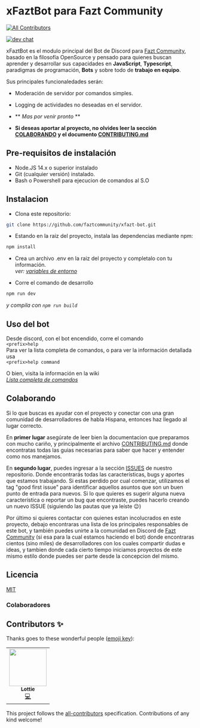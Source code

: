 # xFaztBot para Fazt Community
<!-- ALL-CONTRIBUTORS-BADGE:START - Do not remove or modify this section -->
[![All Contributors](https://img.shields.io/badge/all_contributors-1-orange.svg?style=flat-square)](#contributors-)
<!-- ALL-CONTRIBUTORS-BADGE:END -->
[![dev chat](https://discordapp.com/api/guilds/466723723853037589/widget.png?style=shield)](https://discord.gg/mFUY4sT)

xFaztBot es el modulo principal del Bot de Discord para [Fazt Community](https://github.com/faztcommunity), basado en la filosofía OpenSource y pensado para quienes buscan aprender y desarrollar sus capacidades en **JavaScript**, **Typescript**, paradigmas de programación, **Bots** y sobre todo de **trabajo en equipo**.

Sus principales funcionaledades serán:
- Moderación de servidor por comandos simples.
- Logging de actividades no deseadas en el servidor.
- ** *Mas por venir pronto* **

- **Si deseas aportar al proyecto, no olvides leer la sección [COLABORANDO](#colaborando) y el documento [CONTRIBUTING.md](./CONTRIBUTING.md)**

## Pre-requisitos de instalación

- Node.JS 14.x o superior instalado
- Git (cualquier versión) instalado.
- Bash o Powershell para ejecucion de comandos al S.O

## Instalacion

- Clona este repositorio:

```bash
git clone https://github.com/faztcommunity/xfazt-bot.git
```
- Estando en la raiz del proyecto, instala las dependencias mediante npm:

```bash
npm install
```
- Crea un archivo .env en la raiz del proyecto y completalo con tu información.<br>
*ver: [variables de entorno](https://github.com/faztcommunity/xfazt-bot/blob/main/CONTRIBUTING.md#variables-de-entorno)*

* Corre el comando de desarrollo
```bash
npm run dev
```
*y compila con `npm run build`*

## Uso del bot
Desde discord, con el bot encendido, corre el comando <br>
`<prefix>help`<br>
Para ver la lista completa de comandos, o para ver la información detallada usa <br>
`<prefix>help command`

O bien, visita la información en la wiki<br>
*[Lista completa de comandos](#)*

## Colaborando
Si lo que buscas es ayudar con el proyecto y conectar con una gran comunidad de desarrolladores de habla Hispana, entonces haz llegado al lugar correcto.

En **primer lugar** asegúrate de leer bien la documentacion que preparamos con mucho cariño, y principalmente el archivo [CONTRIBUTING.md](./CONTRIBUTING.md) donde encontratas todas las guias necesarias para saber que hacer y entender como nos manejamos.

En **segundo lugar**, puedes ingresar a la sección [ISSUES](https://github.com/faztcommunity/xfazt-bot/issues) de nuestro repositorio. Donde encontrarás todas las características, bugs y aportes que estamos trabajando. Si estas perdido por cual comenzar, utilizamos el tag "good first issue" para identificar aquellos asuntos que son un buen punto de entrada para nuevos. Si lo que quieres es sugerir alguna nueva característica o reportar un bug que encontraste, puedes hacerlo creando un nuevo ISSUE (siguiendo las pautas que ya leíste :wink:)

Por último si quieres contactar con quienes estan incolucrados en este proyecto, debajo encontraras una lista de los principales responsables de este bot, y también puedes unirte a la comunidad en Discord de [Fazt Community](https://discord.gg/mFUY4sT) (si esa para la cual estamos haciendo el bot) donde encontraras cientos (sino miles) de desarrolladores con los cuales compartir dudas e ideas, y tambien donde cada cierto tiempo iniciamos proyectos de este mismo estilo donde puedes ser parte desde la concepcion del mismo.

## Licencia
[MIT](./LICENSE)

### Colaboradores


## Contributors ✨

Thanks goes to these wonderful people ([emoji key](https://allcontributors.org/docs/en/emoji-key)):

<!-- ALL-CONTRIBUTORS-LIST:START - Do not remove or modify this section -->
<!-- prettier-ignore-start -->
<!-- markdownlint-disable -->
<table>
  <tr>
    <td align="center"><a href="https://enzodiaz.dev"><img src="https://avatars3.githubusercontent.com/u/37701477?v=4" width="100px;" alt=""/><br /><sub><b>Lottie</b></sub></a><br /><a href="https://github.com/faztcommunity/xfazt-bot/commits?author=EnzoDiazDev" title="Code">💻</a></td>
  </tr>
</table>

<!-- markdownlint-enable -->
<!-- prettier-ignore-end -->
<!-- ALL-CONTRIBUTORS-LIST:END -->

This project follows the [all-contributors](https://github.com/all-contributors/all-contributors) specification. Contributions of any kind welcome!